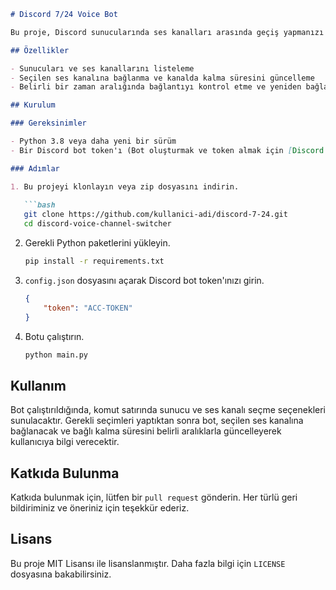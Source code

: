 ```markdown
# Discord 7/24 Voice Bot

Bu proje, Discord sunucularında ses kanalları arasında geçiş yapmanızı sağlayan bir bot içerir. Bot, belirli bir sunucuda ses kanalına bağlanır ve bağlı olduğu süreyi güncelleyerek kullanıcıya bilgi verir.

## Özellikler

- Sunucuları ve ses kanallarını listeleme
- Seçilen ses kanalına bağlanma ve kanalda kalma süresini güncelleme
- Belirli bir zaman aralığında bağlantıyı kontrol etme ve yeniden bağlanma

## Kurulum

### Gereksinimler

- Python 3.8 veya daha yeni bir sürüm
- Bir Discord bot token'ı (Bot oluşturmak ve token almak için [Discord Developer Portal](https://discord.com/developers/applications) kullanabilirsiniz)

### Adımlar

1. Bu projeyi klonlayın veya zip dosyasını indirin.
   
   ```bash
   git clone https://github.com/kullanici-adi/discord-7-24.git
   cd discord-voice-channel-switcher
   ```

2. Gerekli Python paketlerini yükleyin.

   ```bash
   pip install -r requirements.txt
   ```

3. `config.json` dosyasını açarak Discord bot token'ınızı girin.

   ```json
   {
       "token": "ACC-TOKEN"
   }
   ```

4. Botu çalıştırın.

   ```bash
   python main.py
   ```

## Kullanım

Bot çalıştırıldığında, komut satırında sunucu ve ses kanalı seçme seçenekleri sunulacaktır. Gerekli seçimleri yaptıktan sonra bot, seçilen ses kanalına bağlanacak ve bağlı kalma süresini belirli aralıklarla güncelleyerek kullanıcıya bilgi verecektir.

## Katkıda Bulunma

Katkıda bulunmak için, lütfen bir `pull request` gönderin. Her türlü geri bildiriminiz ve öneriniz için teşekkür ederiz.

## Lisans

Bu proje MIT Lisansı ile lisanslanmıştır. Daha fazla bilgi için `LICENSE` dosyasına bakabilirsiniz.
```
